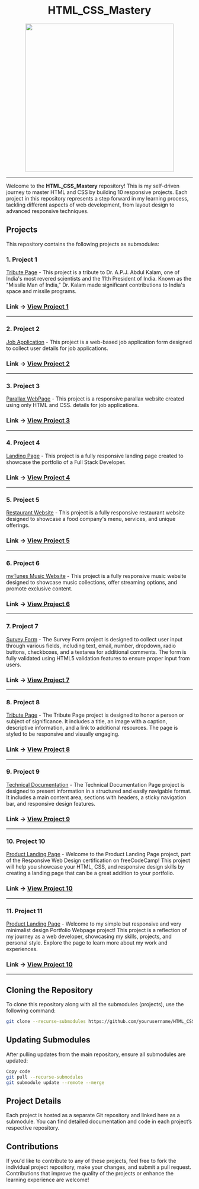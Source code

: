 <div align="center">
    <h1>HTML_CSS_Mastery</h1>
    <img src="https://miro.medium.com/v2/resize:fit:960/1*OlyP02fRFe8pEkJgb6vGTQ.png" width="400">
</div>

---

Welcome to the **HTML_CSS_Mastery** repository! This is my self-driven journey to master HTML and CSS by building 10 responsive projects. Each project in this repository represents a step forward in my learning process, tackling different aspects of web development, from layout design to advanced responsive techniques.

## Projects

This repository contains the following projects as submodules:

### 1. **Project 1**

[Tribute Page](https://github.com/anirudha-8/Tribute_Page.git) - This project is a tribute to Dr. A.P.J. Abdul Kalam, one of India's most revered scientists and the 11th President of India. Known as the "Missile Man of India," Dr. Kalam made significant contributions to India's space and missile programs.

### Link -> **[View Project 1](https://anirudha-8.github.io/Tribute_Page/)**

---

### 2. **Project 2**

[Job Application](https://github.com/anirudha-8/Job_Application_Form.git) - This project is a web-based job application form designed to collect user details for job applications.

### Link -> **[View Project 2](https://anirudha-8.github.io/Job_Application_Form/)**

---

### 3. **Project 3**

[Parallax WebPage](https://github.com/anirudha-8/Parallax_WebPage.git) - This project is a responsive parallax website created using only HTML and CSS. details for job applications.

### Link -> **[View Project 3](https://anirudha-8.github.io/Parallax_WebPage/)**

---

### 4. **Project 4**

[Landing Page](https://github.com/anirudha-8/Landing-Page.git) - This project is a fully responsive landing page created to showcase the portfolio of a Full Stack Developer.

### Link -> **[View Project 4](https://anirudha-8.github.io/Landing-Page/)**

---

### 5. **Project 5**

[Restaurant Website](https://github.com/anirudha-8/Restaurant-Website.git) - This project is a fully responsive restaurant website designed to showcase a food company's menu, services, and unique offerings.

### Link -> **[View Project 5](https://anirudha-8.github.io/Restaurant-Website/)**

---

### 6. **Project 6**

[myTunes Music Website](https://github.com/anirudha-8/myTunes.git) - This project is a fully responsive music website designed to showcase music collections, offer streaming options, and promote exclusive content.

### Link -> **[View Project 6](https://anirudha-8.github.io/myTunes/)**

---

### 7. **Project 7**

[Survey Form](https://github.com/anirudha-8/survey-form.git) - The Survey Form project is designed to collect user input through various fields, including text, email, number, dropdown, radio buttons, checkboxes, and a textarea for additional comments. The form is fully validated using HTML5 validation features to ensure proper input from users.

### Link -> **[View Project 7](https://anirudha-8.github.io/survey-form/)**

---

### 8. **Project 8**

[Tribute Page](https://github.com/anirudha-8/tribute-page.git) - The Tribute Page project is designed to honor a person or subject of significance. It includes a title, an image with a caption, descriptive information, and a link to additional resources. The page is styled to be responsive and visually engaging.

### Link -> **[View Project 8](https://anirudha-8.github.io/tribute-page/)**

---

### 9. **Project 9**

[Technical Documentation](https://github.com/anirudha-8/technical-documentation.git) - The Technical Documentation Page project is designed to present information in a structured and easily navigable format. It includes a main content area, sections with headers, a sticky navigation bar, and responsive design features.

### Link -> **[View Project 9](https://anirudha-8.github.io/technical-documentation/)**

---

### 10. **Project 10**

[Product Landing Page](https://github.com/anirudha-8/product-landing-page.git) - Welcome to the Product Landing Page project, part of the Responsive Web Design certification on freeCodeCamp! This project will help you showcase your HTML, CSS, and responsive design skills by creating a landing page that can be a great addition to your portfolio.

### Link -> **[View Project 10](https://anirudha-8.github.io/product-landing-page/)**

---

### 11. **Project 11**

[Product Landing Page](https://github.com/anirudha-8/portfolio-webpage.git) - Welcome to my simple but responsive and very minimalist design Portfolio Webpage project! This project is a reflection of my journey as a web developer, showcasing my skills, projects, and personal style. Explore the page to learn more about my work and experiences.

### Link -> **[View Project 10](https://anirudha-8.github.io/portfolio-webpage/)**

---

## Cloning the Repository

To clone this repository along with all the submodules (projects), use the following command:

```bash
git clone --recurse-submodules https://github.com/yourusername/HTML_CSS_Mastery.git
```

## Updating Submodules

After pulling updates from the main repository, ensure all submodules are updated:

```bash
Copy code
git pull --recurse-submodules
git submodule update --remote --merge
```

## Project Details

Each project is hosted as a separate Git repository and linked here as a submodule. You can find detailed documentation and code in each project’s respective repository.

## Contributions

If you'd like to contribute to any of these projects, feel free to fork the individual project repository, make your changes, and submit a pull request. Contributions that improve the quality of the projects or enhance the learning experience are welcome!
